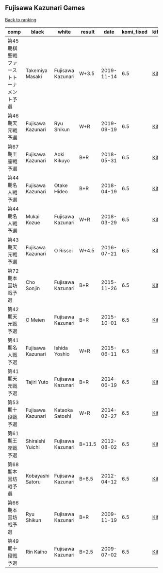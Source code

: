 ## Fujisawa Kazunari Games

[Back to ranking](index.md)




| **comp** | **black** | **white** | **result** | **date** | **komi_fixed** | **kifu** | 
| --- | --- | --- | --- | --- | --- | --- |
| 第45期棋聖戦ファーストトーナメント予選 | Takemiya Masaki | Fujisawa Kazunari | W+3.5 | 2019-11-14 | 6.5 | [Kifu](https://kifudepot.net/kifucontents.php?id=S%2FTvVQaipazXbQb%2FUkIE3g%3D%3D) | 
| 第46期天元戦予選 | Fujisawa Kazunari | Ryu Shikun | W+R | 2019-09-19 | 6.5 | [Kifu](https://kifudepot.net/kifucontents.php?id=W9%2Bi082HkpDbKU47QqLCnA%3D%3D) | 
| 第67期王座戦予選 | Fujisawa Kazunari | Aoki Kikuyo | B+R | 2018-05-31 | 6.5 | [Kifu](https://kifudepot.net/kifucontents.php?id=a7dWVLjSg66Kmf5jtzjpqA%3D%3D) | 
| 第44期名人戦予選 | Fujisawa Kazunari | Otake Hideo | B+R | 2018-04-19 | 6.5 | [Kifu](https://kifudepot.net/kifucontents.php?id=1XL2yFK3jZwE%2F8RXGZotrg%3D%3D) | 
| 第44期名人戦予選 | Mukai Kozue | Fujisawa Kazunari | W+R | 2018-03-29 | 6.5 | [Kifu](https://kifudepot.net/kifucontents.php?id=J85188MB23C2S%2B%2FsqxYDRQ%3D%3D) | 
| 第43期天元戦予選 | Fujisawa Kazunari | O Rissei | W+4.5 | 2016-07-21 | 6.5 | [Kifu](https://kifudepot.net/kifucontents.php?id=LgyJ6j4XtFJP4ySXP9MO0w%3D%3D) | 
| 第72期本因坊戦予選 | Cho Sonjin | Fujisawa Kazunari | B+R | 2015-11-26 | 6.5 | [Kifu](https://kifudepot.net/kifucontents.php?id=Yn8kfusJemWSfCe5i1uBXQ%3D%3D) | 
| 第42期天元戦予選 | O Meien | Fujisawa Kazunari | B+R | 2015-10-01 | 6.5 | [Kifu](https://kifudepot.net/kifucontents.php?id=9jQB93nV9Ozp4JYJzduQjA%3D%3D) | 
| 第41期名人戦予選 | Fujisawa Kazunari | Ishida Yoshio | W+R | 2015-06-11 | 6.5 | [Kifu](https://kifudepot.net/kifucontents.php?id=ZefFMkg5o7zZGCxCz0V58w%3D%3D) | 
| 第41期天元戦予選 | Tajiri Yuto | Fujisawa Kazunari | B+R | 2014-06-19 | 6.5 | [Kifu](https://kifudepot.net/kifucontents.php?id=9h1kt8jXgcE4tIPNymEVKg%3D%3D) | 
| 第53期十段戦予選 | Fujisawa Kazunari | Kataoka Satoshi | W+R | 2014-02-27 | 6.5 | [Kifu](https://kifudepot.net/kifucontents.php?id=FsAYUgaL7bsvToAh6tvN4w%3D%3D) | 
| 第61期王座戦予選 | Shiraishi Yuichi | Fujisawa Kazunari | B+11.5 | 2012-08-02 | 6.5 | [Kifu](https://kifudepot.net/kifucontents.php?id=JIgrgZwcKebAHwDJFTs%2B9g%3D%3D) | 
| 第68期本因坊戦予選 | Kobayashi Satoru | Fujisawa Kazunari | B+8.5 | 2012-04-12 | 6.5 | [Kifu](https://kifudepot.net/kifucontents.php?id=vD1prD%2BkphrFeue3rzKwnw%3D%3D) | 
| 第66期本因坊戦予選 | Ryu Shikun | Fujisawa Kazunari | B+R | 2009-11-19 | 6.5 | [Kifu](https://kifudepot.net/kifucontents.php?id=Qwjg8HH7vQn2MCI6Gr9yLA%3D%3D) | 
| 第49期十段戦予選 | Rin Kaiho | Fujisawa Kazunari | B+2.5 | 2009-07-02 | 6.5 | [Kifu](https://kifudepot.net/kifucontents.php?id=1h9icUmg%2BA35TKAMqyukXg%3D%3D) |




